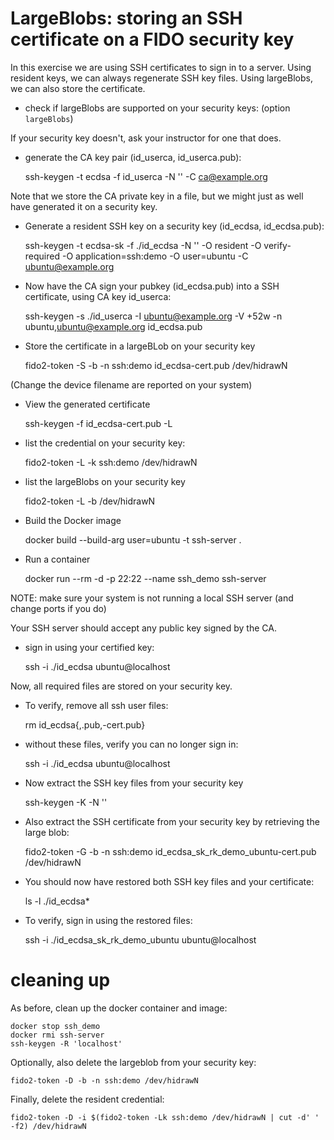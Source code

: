 # LargeBlobs: storing an SSH certificate on a FIDO security key

In this exercise we are using SSH certificates to sign in to a server.
Using resident keys, we can always regenerate SSH key files.
Using largeBlobs, we can also store the certificate.

- check if largeBlobs are supported on your security keys: (option `largeBlobs`)

If your security key doesn't, ask your instructor for one that does.

- generate the CA key pair (id_userca, id_userca.pub):

	ssh-keygen -t ecdsa -f id_userca -N '' -C ca@example.org

Note that we store the CA private key in a file, but we might just as well have generated it on a security key.

- Generate a resident SSH key on a security key (id_ecdsa, id_ecdsa.pub):

	ssh-keygen -t ecdsa-sk -f ./id_ecdsa -N '' -O resident -O verify-required -O application=ssh:demo -O user=ubuntu -C ubuntu@example.org

- Now have the CA sign your pubkey (id_ecdsa.pub) into a SSH certificate, using CA key id_userca:

	ssh-keygen -s ./id_userca -I ubuntu@example.org -V +52w -n ubuntu,ubuntu@example.org id_ecdsa.pub

- Store the certificate in a largeBLob on your security key

	fido2-token -S -b -n ssh:demo id_ecdsa-cert.pub /dev/hidrawN

(Change the device filename are reported on your system)

- View the generated certificate

	ssh-keygen -f id_ecdsa-cert.pub -L

- list the credential on your security key:

	fido2-token -L -k ssh:demo /dev/hidrawN

- list the largeBlobs on your security key

	fido2-token -L -b /dev/hidrawN

- Build the Docker image

	docker build --build-arg user=ubuntu -t ssh-server .

- Run a container

	docker run --rm -d -p 22:22 --name ssh_demo ssh-server

NOTE: make sure your system is not running a local SSH server (and change ports if you do)

Your SSH server should accept any public key signed by the CA.

- sign in using your certified key:

	ssh -i ./id_ecdsa ubuntu@localhost

Now, all required files are stored on your security key.

- To verify, remove all ssh user files:

	rm id_ecdsa{,.pub,-cert.pub}

- without these files, verify you can no longer sign in:

	ssh -i ./id_ecdsa ubuntu@localhost

- Now extract the SSH key files from your security key

	ssh-keygen -K -N ''

- Also extract the SSH certificate from your security key by retrieving the large blob:

	fido2-token -G -b -n ssh:demo id_ecdsa_sk_rk_demo_ubuntu-cert.pub /dev/hidrawN

- You should now have restored both SSH key files and your certificate:

	ls -l ./id_ecdsa*

- To verify, sign in using the restored files:

	ssh -i ./id_ecdsa_sk_rk_demo_ubuntu ubuntu@localhost

# cleaning up

As before, clean up the docker container and image:

	docker stop ssh_demo
	docker rmi ssh-server
	ssh-keygen -R 'localhost'

Optionally, also delete the largeblob from your security key:

	fido2-token -D -b -n ssh:demo /dev/hidrawN

Finally, delete the resident credential:

	fido2-token -D -i $(fido2-token -Lk ssh:demo /dev/hidrawN | cut -d' ' -f2) /dev/hidrawN
